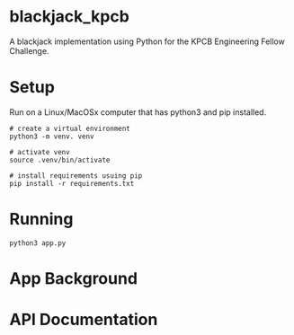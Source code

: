 # blackjack_kpcb
A blackjack implementation using Python for the KPCB Engineering Fellow Challenge.

# Setup
Run on a Linux/MacOSx computer that has python3 and pip installed.

    # create a virtual environment
    python3 -m venv. venv
    
    # activate venv
    source .venv/bin/activate
    
    # install requirements usuing pip
    pip install -r requirements.txt
        
# Running

    python3 app.py

# App Background


# API Documentation